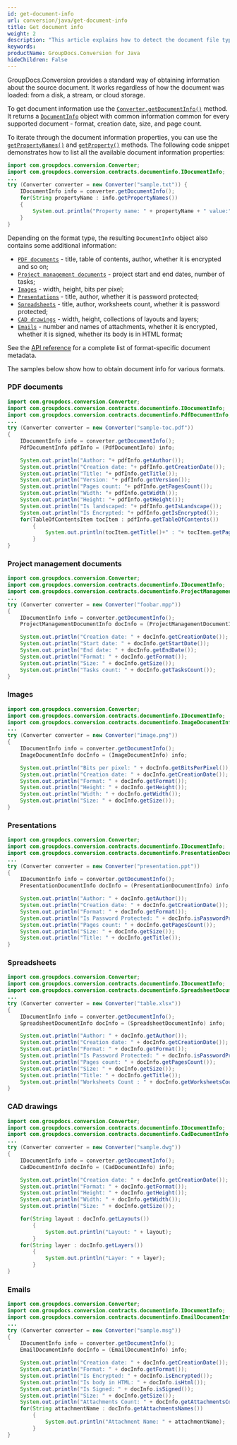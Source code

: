 ```yaml
---
id: get-document-info
url: conversion/java/get-document-info
title: Get document info
weight: 2
description: "This article explains how to detect the document file type and calculate the number of pages when converting a file with GroupDocs.Conversion for Java."
keywords: 
productName: GroupDocs.Conversion for Java
hideChildren: False
---
```

GroupDocs.Conversion provides a standard way of obtaining information about the source document. It works regardless of how the document was loaded: from a disk, a stream, or cloud storage.

To get document information use the [`Converter.getDocumentInfo()`](https://reference.groupdocs.com/conversion/java/com.groupdocs.conversion/converter/#getDocumentInfo--) method. It returns a [`DocumentInfo`](https://reference.groupdocs.com/conversion/java/com.groupdocs.conversion.contracts.documentinfo/documentinfo/) object with common information common for every supported document - format, creation date, size, and page count. 

To iterate through the document information properties, you can use the [`getPropertyNames()`](https://reference.groupdocs.com/conversion/java/com.groupdocs.conversion.contracts.documentinfo/documentinfo/#getPropertyNames--) and [`getProperty()`](https://reference.groupdocs.com/conversion/java/com.groupdocs.conversion.contracts.documentinfo/documentinfo/#getProperty-java.lang.String-) methods. The following code snippet demonstrates how to list all the available document information properties:

```java
import com.groupdocs.conversion.Converter;
import com.groupdocs.conversion.contracts.documentinfo.IDocumentInfo;
...
try (Converter converter = new Converter("sample.txt")) {
	IDocumentInfo info = converter.getDocumentInfo();			
	for(String propertyName : info.getPropertyNames())
	{
		System.out.println("Property name: " + propertyName + " value:" + info.getProperty(propertyName));	
	}
}
```
Depending on the format type, the resulting `DocumentInfo` object also contains some additional information:

* [`PDF documents`](https://reference.groupdocs.com/conversion/java/com.groupdocs.conversion.contracts.documentinfo/pdfdocumentinfo/) - title, table of contents, author, whether it is encrypted and so on;
* [`Project management documents`](https://reference.groupdocs.com/conversion/java/com.groupdocs.conversion.contracts.documentinfo/projectmanagementdocumentinfo/) - project start and end dates, number of tasks;
* [`Images`](https://reference.groupdocs.com/conversion/java/com.groupdocs.conversion.contracts.documentinfo/imagedocumentinfo/) - width, height, bits per pixel;
* [`Presentations`](https://reference.groupdocs.com/conversion/java/com.groupdocs.conversion.contracts.documentinfo/presentationdocumentinfo/) - title, author, whether it is password protected;
* [`Spreadsheets`](https://reference.groupdocs.com/conversion/java/com.groupdocs.conversion.contracts.documentinfo/spreadsheetdocumentinfo/) - title, author, worksheets count, whether it is password protected;
* [`CAD drawings`](https://reference.groupdocs.com/conversion/java/com.groupdocs.conversion.contracts.documentinfo/caddocumentinfo/) - width, height, collections of layouts and layers;
* [`Emails`](https://reference.groupdocs.com/conversion/java/com.groupdocs.conversion.contracts.documentinfo/emaildocumentinfo/) - number and names of attachments, whether it is encrypted, whether it is signed, whether its body is in HTML format;

See the [API reference](https://reference.groupdocs.com/conversion/java/com.groupdocs.conversion.contracts.documentinfo/) for a complete list of format-specific document metadata.

The samples below show how to obtain document info for various formats.

### PDF documents

```java
import com.groupdocs.conversion.Converter;
import com.groupdocs.conversion.contracts.documentinfo.IDocumentInfo;
import com.groupdocs.conversion.contracts.documentinfo.PdfDocumentInfo;
...
try (Converter converter = new Converter("sample-toc.pdf")) 
{
    IDocumentInfo info = converter.getDocumentInfo();
    PdfDocumentInfo pdfInfo = (PdfDocumentInfo) info;

    System.out.println("Author: "+ pdfInfo.getAuthor());
    System.out.println("Creation date: "+ pdfInfo.getCreationDate());
    System.out.println("Title: "+ pdfInfo.getTitle());
    System.out.println("Version: "+ pdfInfo.getVersion());
    System.out.println("Pages count: "+ pdfInfo.getPagesCount());
    System.out.println("Width: "+ pdfInfo.getWidth());
    System.out.println("Height: "+ pdfInfo.getHeight());
    System.out.println("Is landscaped: "+ pdfInfo.getIsLandscape());
    System.out.println("Is Encrypted: "+ pdfInfo.getIsEncrypted());
    for(TableOfContentsItem tocItem : pdfInfo.getTableOfContents())			
        {
            System.out.println(tocItem.getTitle()+" : "+ tocItem.getPage());
        }
}
```

### Project management documents

```java
import com.groupdocs.conversion.Converter;
import com.groupdocs.conversion.contracts.documentinfo.IDocumentInfo;
import com.groupdocs.conversion.contracts.documentinfo.ProjectManagementDocumentInfo;
...
try (Converter converter = new Converter("foobar.mpp"))
{
    IDocumentInfo info = converter.getDocumentInfo();
    ProjectManagementDocumentInfo docInfo = (ProjectManagementDocumentInfo) info;

    System.out.println("Creation date: " + docInfo.getCreationDate());
    System.out.println("Start date: " + docInfo.getStartDate());
    System.out.println("End date: " + docInfo.getEndDate());
    System.out.println("Format: " + docInfo.getFormat());
    System.out.println("Size: " + docInfo.getSize());
    System.out.println("Tasks count: " + docInfo.getTasksCount());        
}
```

### Images

```java
import com.groupdocs.conversion.Converter;
import com.groupdocs.conversion.contracts.documentinfo.IDocumentInfo;
import com.groupdocs.conversion.contracts.documentinfo.ImageDocumentInfo;
...
try (Converter converter = new Converter("image.png"))
{
    IDocumentInfo info = converter.getDocumentInfo();
    ImageDocumentInfo docInfo = (ImageDocumentInfo) info;

    System.out.println("Bits per pixel: " + docInfo.getBitsPerPixel());
    System.out.println("Creation date: " + docInfo.getCreationDate());
    System.out.println("Format: " + docInfo.getFormat());
    System.out.println("Height: " + docInfo.getHeight());
    System.out.println("Width: " + docInfo.getWidth());    
    System.out.println("Size: " + docInfo.getSize());
}
```

### Presentations

```java
import com.groupdocs.conversion.Converter;
import com.groupdocs.conversion.contracts.documentinfo.IDocumentInfo;
import com.groupdocs.conversion.contracts.documentinfo.PresentationDocumentInfo;
...
try (Converter converter = new Converter("presentation.ppt"))
{
    IDocumentInfo info = converter.getDocumentInfo();
    PresentationDocumentInfo docInfo = (PresentationDocumentInfo) info;

    System.out.println("Author: " + docInfo.getAuthor());
    System.out.println("Creation date: " + docInfo.getCreationDate());
    System.out.println("Format: " + docInfo.getFormat());
    System.out.println("Is Password Protected: " + docInfo.isPasswordProtected());    
    System.out.println("Pages count: " + docInfo.getPagesCount());
    System.out.println("Size: " + docInfo.getSize());
    System.out.println("Title: " + docInfo.getTitle());               
}
```

### Spreadsheets

```java
import com.groupdocs.conversion.Converter;
import com.groupdocs.conversion.contracts.documentinfo.IDocumentInfo;
import com.groupdocs.conversion.contracts.documentinfo.SpreadsheetDocumentInfo;
...
try (Converter converter = new Converter("table.xlsx"))
{
    IDocumentInfo info = converter.getDocumentInfo();
    SpreadsheetDocumentInfo docInfo = (SpreadsheetDocumentInfo) info;

    System.out.println("Author: " + docInfo.getAuthor());
    System.out.println("Creation date: " + docInfo.getCreationDate());
    System.out.println("Format: " + docInfo.getFormat());
    System.out.println("Is Password Protected: " + docInfo.isPasswordProtected());    
    System.out.println("Pages count: " + docInfo.getPagesCount());
    System.out.println("Size: " + docInfo.getSize());
    System.out.println("Title: " + docInfo.getTitle());
    System.out.println("Worksheets Count : " + docInfo.getWorksheetsCount());
}
```
### CAD drawings

```java
import com.groupdocs.conversion.Converter;
import com.groupdocs.conversion.contracts.documentinfo.IDocumentInfo;
import com.groupdocs.conversion.contracts.documentinfo.CadDocumentInfo;
...
try (Converter converter = new Converter("sample.dwg"))
{
    IDocumentInfo info = converter.getDocumentInfo();
    CadDocumentInfo docInfo = (CadDocumentInfo) info;

    System.out.println("Creation date: " + docInfo.getCreationDate());
    System.out.println("Format: " + docInfo.getFormat());
    System.out.println("Height: " + docInfo.getHeight());
    System.out.println("Width: " + docInfo.getWidth());
    System.out.println("Size: " + docInfo.getSize());

    for(String layout : docInfo.getLayouts())			
       	{
    	    System.out.println("Layout: " + layout);
        }
    for(String layer : docInfo.getLayers())			
      	{
            System.out.println("Layer: " + layer);
        }
}
```

### Emails

```java
import com.groupdocs.conversion.Converter;
import com.groupdocs.conversion.contracts.documentinfo.IDocumentInfo;
import com.groupdocs.conversion.contracts.documentinfo.EmailDocumentInfo;
...
try (Converter converter = new Converter("sample.msg"))
{
    IDocumentInfo info = converter.getDocumentInfo();
    EmailDocumentInfo docInfo = (EmailDocumentInfo) info;

    System.out.println("Creation date: " + docInfo.getCreationDate());
    System.out.println("Format: " + docInfo.getFormat());
    System.out.println("Is Encrypted: " + docInfo.isEncrypted());
    System.out.println("Is body in HTML: " + docInfo.isHtml());
    System.out.println("Is Signed: " + docInfo.isSigned());
    System.out.println("Size: " + docInfo.getSize());
    System.out.println("Attachments Count: " + docInfo.getAttachmentsCount());
    for(String attachmentName : docInfo.getAttachmentsNames())			
       	{
    	    System.out.println("Attachment Name: " + attachmentName);
        }
}
```
